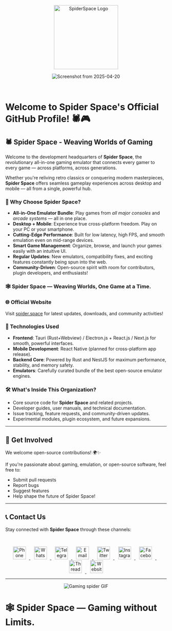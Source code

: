 <p align="center">
    <img src="https://i.ibb.co/ymzQX3MJ/spider-logo-red-removebg-preview.png" alt="SpiderSpace Logo" height="200"/>
</p>

<p align="center">
    <img src="https://i.ibb.co/PvwY2mcZ/Screenshot-from-2025-04-20-01-40-34-removebg-preview.png" alt="Screenshot from 2025-04-20"/>
</p>

<br/>

# Welcome to Spider Space's Official GitHub Profile! 🕷️🎮

## 🕷️ Spider Space - Weaving Worlds of Gaming

Welcome to the development headquarters of **Spider Space**, the revolutionary all-in-one gaming emulator that connects every gamer to every game — across platforms, across generations.

Whether you're reliving retro classics or conquering modern masterpieces, **Spider Space** offers seamless gameplay experiences across desktop and mobile — all from a single, powerful hub.

### 🌟 Why Choose Spider Space?
- **All-in-One Emulator Bundle**: Play games from *all major consoles* and *arcade systems* — all in one place.
- **Desktop + Mobile**: Experience true cross-platform freedom. Play on your PC or your smartphone.
- **Cutting-Edge Performance**: Built for low latency, high FPS, and smooth emulation even on mid-range devices.
- **Smart Game Management**: Organize, browse, and launch your games easily with an intuitive UI.
- **Regular Updates**: New emulators, compatibility fixes, and exciting features constantly being spun into the web.
- **Community-Driven**: Open-source spirit with room for contributors, plugin developers, and enthusiasts!

### 🕸️ Spider Space — Weaving Worlds, One Game at a Time.

### 🌐 Official Website
Visit [spider.space](https://spider.space) for latest updates, downloads, and community activities!

### 🚀 Technologies Used
- **Frontend**: Tauri (Rust+Webview) / Electron.js + React.js / Next.js for smooth, powerful interfaces.
- **Mobile Development**: React Native (planned for cross-platform app release).
- **Backend Core**: Powered by Rust and NestJS for maximum performance, stability, and memory safety.
- **Emulators**: Carefully curated bundle of the best open-source emulator engines.

### 🛠️ What's Inside This Organization?
- Core source code for **Spider Space** and related projects.
- Developer guides, user manuals, and technical documentation.
- Issue tracking, feature requests, and community-driven updates.
- Experimental modules, plugin ecosystem, and future expansions.

---

## 🤝 Get Involved
We welcome open-source contributions! 🌍✨  

If you're passionate about gaming, emulation, or open-source software, feel free to:
- Submit pull requests
- Report bugs
- Suggest features
- Help shape the future of Spider Space!

---

## 📞 Contact Us

Stay connected with **Spider Space** through these channels:

<br/>

<p align="center">
  <a href="tel:+919831284491" target="_blank">
        <img src="https://www.svgrepo.com/show/10160/phone-book.svg" alt="Phone" height="40" style="margin-right: 10px;">
    </a>
  &nbsp;&nbsp;
  <a href="https://wa.me/919831284491" target="_blank">
        <img src="https://upload.wikimedia.org/wikipedia/commons/thumb/4/4c/WhatsApp_Logo_green.svg/640px-WhatsApp_Logo_green.svg.png" alt="WhatsApp" height="40" style="margin-right: 10px;">
    </a>
  &nbsp;&nbsp;
  <a href="https://t.me/+919831284491" target="_blank">
        <img src="https://upload.wikimedia.org/wikipedia/commons/thumb/6/62/Telegram_logo_icon.svg/640px-Telegram_logo_icon.svg.png" alt="Telegram" height="40" style="margin-right: 10px;">
    </a>
  &nbsp;&nbsp;
  <a href="mailto:hitus@spider.space" target="_blank">
        <img src="https://upload.wikimedia.org/wikipedia/commons/thumb/7/7e/Gmail_icon_%282020%29.svg/512px-Gmail_icon_%282020%29.svg.png?20221017173631" alt="Email" height="40" style="margin-right: 10px;">
    </a>
    &nbsp;&nbsp;
    <a href="https://twitter.com/SpiderSpaceHQ" target="_blank">
        <img src="https://upload.wikimedia.org/wikipedia/commons/thumb/5/53/X_logo_2023_original.svg/300px-X_logo_2023_original.svg.png?20230728155658" alt="Twitter" height="40" style="margin-right: 10px;">
    </a>
    &nbsp;&nbsp;
    <a href="https://instagram.com/SpiderSpaceHQ" target="_blank">
        <img src="https://upload.wikimedia.org/wikipedia/commons/thumb/9/95/Instagram_new.svg/640px-Instagram_new.svg.png" alt="Instagram" height="40" style="margin-right: 10px;">
    </a>
    &nbsp;&nbsp;
    <a href="https://facebook.com/SpiderSpaceHQ" target="_blank">
        <img src="https://upload.wikimedia.org/wikipedia/commons/thumb/f/fb/Facebook_icon_2013.svg/640px-Facebook_icon_2013.svg.png" alt="Facebook" height="40" style="margin-right: 10px;">
    </a>
    &nbsp;&nbsp;
    <a href="https://threads.net/SpiderSpaceHQ" target="_blank">
        <img src="https://upload.wikimedia.org/wikipedia/commons/thumb/0/01/Threads_%28app%29.svg/512px-Threads_%28app%29.svg.png?20230719223853" alt="Threads" height="40" style="margin-right: 10px;">
    </a>
    &nbsp;&nbsp;
    <a href="https://spider.space" target="_blank">
        <img src="https://upload.wikimedia.org/wikipedia/commons/thumb/f/fd/GNOME_Web_logo_%282021-03%29.svg/640px-GNOME_Web_logo_%282021-03%29.svg.png" alt="Website" height="40">
    </a>
</p>

---

<p align="center">
    <img src="https://i.ibb.co/N2wvjJN3/output-onlinegiftools.gif" alt="Gaming spider GIF"/>
</p>

# 🕸️ Spider Space — Gaming without Limits.
